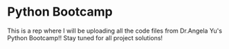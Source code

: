 # Python Bootcamp
This is a rep where I will be uploading all the code files from Dr.Angela Yu's Python Bootcamp!!
Stay tuned for all project solutions!

